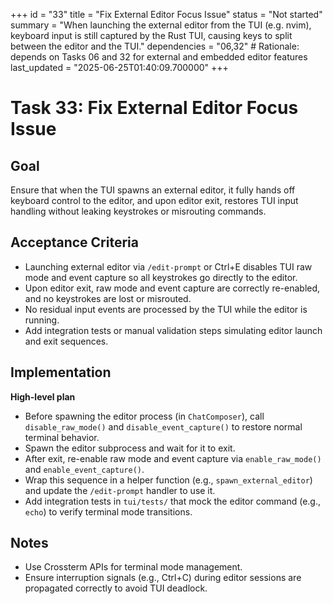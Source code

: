 +++
id = "33"
title = "Fix External Editor Focus Issue"
status = "Not started"
summary = "When launching the external editor from the TUI (e.g. nvim), keyboard input is still captured by the Rust TUI, causing keys to split between the editor and the TUI."
dependencies = "06,32" # Rationale: depends on Tasks 06 and 32 for external and embedded editor features
last_updated = "2025-06-25T01:40:09.700000"
+++

# Task 33: Fix External Editor Focus Issue

## Goal
Ensure that when the TUI spawns an external editor, it fully hands off keyboard control to the editor, and upon editor exit, restores TUI input handling without leaking keystrokes or misrouting commands.

## Acceptance Criteria

- Launching external editor via `/edit-prompt` or Ctrl+E disables TUI raw mode and event capture so all keystrokes go directly to the editor.
- Upon editor exit, raw mode and event capture are correctly re-enabled, and no keystrokes are lost or misrouted.
- No residual input events are processed by the TUI while the editor is running.
- Add integration tests or manual validation steps simulating editor launch and exit sequences.

## Implementation

**High-level plan**  
- Before spawning the editor process (in `ChatComposer`), call `disable_raw_mode()` and `disable_event_capture()` to restore normal terminal behavior.  
- Spawn the editor subprocess and wait for it to exit.  
- After exit, re-enable raw mode and event capture via `enable_raw_mode()` and `enable_event_capture()`.  
- Wrap this sequence in a helper function (e.g., `spawn_external_editor`) and update the `/edit-prompt` handler to use it.
- Add integration tests in `tui/tests/` that mock the editor command (e.g., `echo`) to verify terminal mode transitions.

## Notes

- Use Crossterm APIs for terminal mode management.  
- Ensure interruption signals (e.g., Ctrl+C) during editor sessions are propagated correctly to avoid TUI deadlock.
